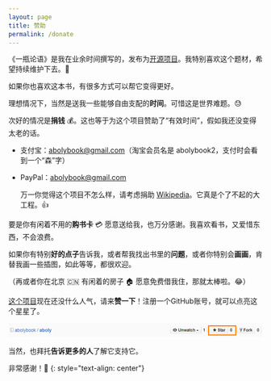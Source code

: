 ```yaml
---
layout: page
title: 赞助
permalink: /donate
---
```


《一瓶论语》是我在业余时间撰写的，发布为[开源项目](https://github.com/abolybook/aboly)。我特别喜欢这个题材，希望持续维护下去。:sunflower:

如果你也喜欢这本书，有很多方式可以帮它变得更好。

理想情况下，当然是送我一些能够自由支配的**时间**。可惜这是世界难题。:sweat:

次好的情况是**捐钱** :moneybag:。这也等于为这个项目赞助了“有效时间”，假如我还没变得太老的话。

- 支付宝：abolybook@gmail.com（淘宝会员名是 abolybook2，支付时会看到一个“森”字）
- PayPal：abolybook@gmail.com

  万一你觉得这个项目不怎么样，请考虑捐助 [Wikipedia](https://en.wikipedia.org)。它真是个了不起的大工程。:+1:

要是你有闲着不用的**购书卡** :credit_card: 愿意送给我，也万分感谢。我喜欢看书，又爱惜东西，不会浪费。

如果你有特别**好的点子**告诉我，或者帮我找出书里的**问题**，或者你特别会**画画**，肯替我画一些插图，如此等等，都很欢迎。

（再或者你在北京 :cn: 有闲着的房子 :house: 愿意免费借我住，那就太棒啦。:joy:）

[这个项目](https://github.com/abolybook/aboly)现在还没什么人气，请来**赞一下**！注册一个GitHub账号，就可以点亮这个星星了。

![star me](/img/star.png)

当然，也拜托**告诉更多的人**了解它支持它。

非常感谢！:pray:
{: style="text-align: center"}
